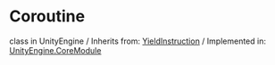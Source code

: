 # Coroutine
class in UnityEngine
 / Inherits from: <a href="https://docs.unity3d.com/6000.1/Documentation/ScriptReference/YieldInstruction.html">YieldInstruction</a> / Implemented in: <a href="https://docs.unity3d.com/6000.1/Documentation/ScriptReference/UnityEngine.CoreModule.html">UnityEngine.CoreModule</a>
